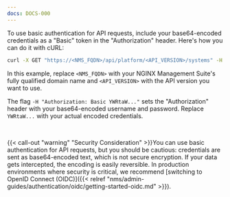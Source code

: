 ```yaml
---
docs: DOCS-000
---
```


To use basic authentication for API requests, include your base64-encoded credentials as a "Basic" token in the "Authorization" header. Here's how you can do it with cURL:

``` bash
curl -X GET "https://<NMS_FQDN>/api/platform/<API_VERSION>/systems" -H "Authorization: Basic YWRtaW..."
```

In this example, replace `<NMS_FQDN>` with your NGINX Management Suite's fully qualified domain name and `<API_VERSION>` with the API version you want to use.

The flag `-H "Authorization: Basic YWRtaW..."` sets the "Authorization" header with your base64-encoded username and password. Replace `YWRtaW...` with your actual encoded credentials.

<br>

{{< call-out "warning" "Security Consideration" >}}You can use basic authentication for API requests, but you should be cautious: credentials are sent as base64-encoded text, which is not secure encryption. If your data gets intercepted, the encoding is easily reversible. In production environments where security is critical, we recommend [switching to OpenID Connect (OIDC)]({{< relref "nms/admin-guides/authentication/oidc/getting-started-oidc.md" >}}).

